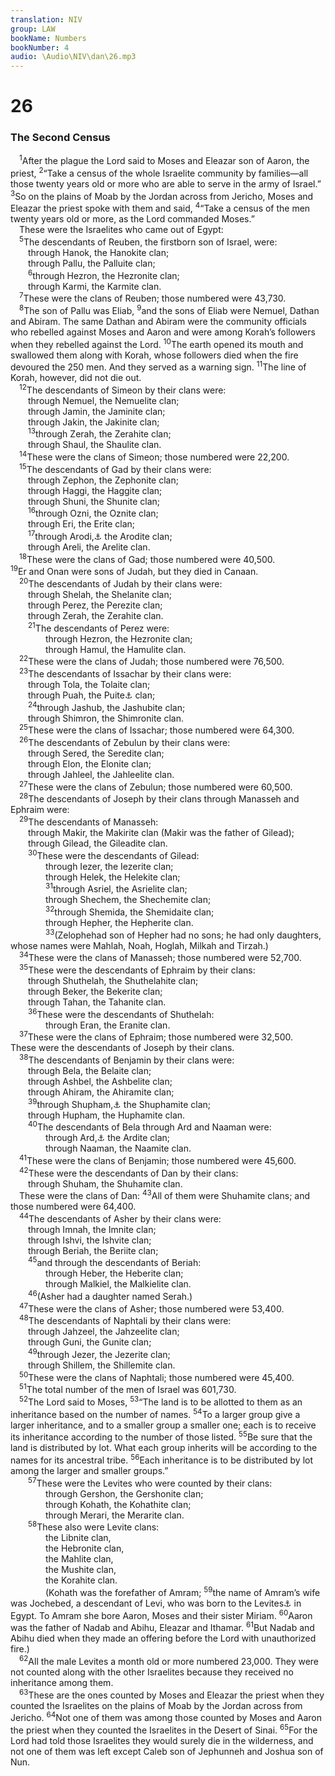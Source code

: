 ```yaml
---
translation: NIV
group: LAW
bookName: Numbers 
bookNumber: 4
audio: \Audio\NIV\dan\26.mp3
---
```


<div class="title"><h1>26</h1><h3>The Second Census </h3></div>
<span class="verse dan_26_1"> <sup>1</sup>After the plague the Lord said to Moses and Eleazar son of Aaron, the priest, </span>
<span class="verse dan_26_2"><sup>2</sup>“Take a census of the whole Israelite community by families—all those twenty years old or more who are able to serve in the army of Israel.” </span>
<span class="verse dan_26_3"><sup>3</sup>So on the plains of Moab by the Jordan across from Jericho, Moses and Eleazar the priest spoke with them and said, </span>
<span class="verse dan_26_4"><sup>4</sup>“Take a census of the men twenty years old or more, as the Lord commanded Moses.” <br/> These were the Israelites who came out of Egypt: <br/></span>
<span class="verse dan_26_5"> <sup>5</sup>The descendants of Reuben, the firstborn son of Israel, were: <br/>  through Hanok, the Hanokite clan; <br/>  through Pallu, the Palluite clan; <br/></span>
<span class="verse dan_26_6">  <sup>6</sup>through Hezron, the Hezronite clan; <br/>  through Karmi, the Karmite clan. <br/></span>
<span class="verse dan_26_7"> <sup>7</sup>These were the clans of Reuben; those numbered were 43,730. <br/></span>
<span class="verse dan_26_8"> <sup>8</sup>The son of Pallu was Eliab, </span>
<span class="verse dan_26_9"><sup>9</sup>and the sons of Eliab were Nemuel, Dathan and Abiram. The same Dathan and Abiram were the community officials who rebelled against Moses and Aaron and were among Korah’s followers when they rebelled against the Lord. </span>
<span class="verse dan_26_10"><sup>10</sup>The earth opened its mouth and swallowed them along with Korah, whose followers died when the fire devoured the 250 men. And they served as a warning sign. </span>
<span class="verse dan_26_11"><sup>11</sup>The line of Korah, however, did not die out. <br/></span>
<span class="verse dan_26_12"> <sup>12</sup>The descendants of Simeon by their clans were: <br/>  through Nemuel, the Nemuelite clan; <br/>  through Jamin, the Jaminite clan; <br/>  through Jakin, the Jakinite clan; <br/></span>
<span class="verse dan_26_13">  <sup>13</sup>through Zerah, the Zerahite clan; <br/>  through Shaul, the Shaulite clan. <br/></span>
<span class="verse dan_26_14"> <sup>14</sup>These were the clans of Simeon; those numbered were 22,200. <br/></span>
<span class="verse dan_26_15"> <sup>15</sup>The descendants of Gad by their clans were: <br/>  through Zephon, the Zephonite clan; <br/>  through Haggi, the Haggite clan; <br/>  through Shuni, the Shunite clan; <br/></span>
<span class="verse dan_26_16">  <sup>16</sup>through Ozni, the Oznite clan; <br/>  through Eri, the Erite clan; <br/></span>
<span class="verse dan_26_17">  <sup>17</sup>through Arodi,<a data-toggle="tooltip" data-placement="bottom" title="Samaritan Pentateuch and Syriac (see also Gen. 46:16); Masoretic Text Arod">⚓</a> the Arodite clan; <br/>  through Areli, the Arelite clan. <br/></span>
<span class="verse dan_26_18"> <sup>18</sup>These were the clans of Gad; those numbered were 40,500. <br/></span>
<span class="verse dan_26_19"><sup>19</sup>Er and Onan were sons of Judah, but they died in Canaan. <br/></span>
<span class="verse dan_26_20"> <sup>20</sup>The descendants of Judah by their clans were: <br/>  through Shelah, the Shelanite clan; <br/>  through Perez, the Perezite clan; <br/>  through Zerah, the Zerahite clan. <br/></span>
<span class="verse dan_26_21">  <sup>21</sup>The descendants of Perez were: <br/>    through Hezron, the Hezronite clan; <br/>    through Hamul, the Hamulite clan. <br/></span>
<span class="verse dan_26_22"> <sup>22</sup>These were the clans of Judah; those numbered were 76,500. <br/></span>
<span class="verse dan_26_23"> <sup>23</sup>The descendants of Issachar by their clans were: <br/>  through Tola, the Tolaite clan; <br/>  through Puah, the Puite<a data-toggle="tooltip" data-placement="bottom" title="Samaritan Pentateuch, Septuagint, Vulgate and Syriac (see also 1 Chron. 7:1); Masoretic Text through Puvah, the Punite">⚓</a> clan; <br/></span>
<span class="verse dan_26_24">  <sup>24</sup>through Jashub, the Jashubite clan; <br/>  through Shimron, the Shimronite clan. <br/></span>
<span class="verse dan_26_25"> <sup>25</sup>These were the clans of Issachar; those numbered were 64,300. <br/></span>
<span class="verse dan_26_26"> <sup>26</sup>The descendants of Zebulun by their clans were: <br/>  through Sered, the Seredite clan; <br/>  through Elon, the Elonite clan; <br/>  through Jahleel, the Jahleelite clan. <br/></span>
<span class="verse dan_26_27"> <sup>27</sup>These were the clans of Zebulun; those numbered were 60,500. <br/></span>
<span class="verse dan_26_28"> <sup>28</sup>The descendants of Joseph by their clans through Manasseh and Ephraim were: <br/></span>
<span class="verse dan_26_29"> <sup>29</sup>The descendants of Manasseh: <br/>  through Makir, the Makirite clan (Makir was the father of Gilead); <br/>  through Gilead, the Gileadite clan. <br/></span>
<span class="verse dan_26_30">  <sup>30</sup>These were the descendants of Gilead: <br/>    through Iezer, the Iezerite clan; <br/>    through Helek, the Helekite clan; <br/></span>
<span class="verse dan_26_31">    <sup>31</sup>through Asriel, the Asrielite clan; <br/>    through Shechem, the Shechemite clan; <br/></span>
<span class="verse dan_26_32">    <sup>32</sup>through Shemida, the Shemidaite clan; <br/>    through Hepher, the Hepherite clan. <br/></span>
<span class="verse dan_26_33">    <sup>33</sup>(Zelophehad son of Hepher had no sons; he had only daughters, whose names were Mahlah, Noah, Hoglah, Milkah and Tirzah.) <br/></span>
<span class="verse dan_26_34"> <sup>34</sup>These were the clans of Manasseh; those numbered were 52,700. <br/></span>
<span class="verse dan_26_35"> <sup>35</sup>These were the descendants of Ephraim by their clans: <br/>  through Shuthelah, the Shuthelahite clan; <br/>  through Beker, the Bekerite clan; <br/>  through Tahan, the Tahanite clan. <br/></span>
<span class="verse dan_26_36">  <sup>36</sup>These were the descendants of Shuthelah: <br/>    through Eran, the Eranite clan. <br/></span>
<span class="verse dan_26_37"> <sup>37</sup>These were the clans of Ephraim; those numbered were 32,500. <br/>These were the descendants of Joseph by their clans. <br/></span>
<span class="verse dan_26_38"> <sup>38</sup>The descendants of Benjamin by their clans were: <br/>  through Bela, the Belaite clan; <br/>  through Ashbel, the Ashbelite clan; <br/>  through Ahiram, the Ahiramite clan; <br/></span>
<span class="verse dan_26_39">  <sup>39</sup>through Shupham,<a data-toggle="tooltip" data-placement="bottom" title="A few manuscripts of the Masoretic Text, Samaritan Pentateuch, Vulgate and Syriac (see also Septuagint); most manuscripts of the Masoretic Text Shephupham">⚓</a> the Shuphamite clan; <br/>  through Hupham, the Huphamite clan. <br/></span>
<span class="verse dan_26_40">  <sup>40</sup>The descendants of Bela through Ard and Naaman were: <br/>    through Ard,<a data-toggle="tooltip" data-placement="bottom" title="Samaritan Pentateuch and Vulgate (see also Septuagint); Masoretic Text does not have through Ard .">⚓</a> the Ardite clan; <br/>    through Naaman, the Naamite clan. <br/></span>
<span class="verse dan_26_41"> <sup>41</sup>These were the clans of Benjamin; those numbered were 45,600. <br/></span>
<span class="verse dan_26_42"> <sup>42</sup>These were the descendants of Dan by their clans: <br/>  through Shuham, the Shuhamite clan. <br/> These were the clans of Dan: </span>
<span class="verse dan_26_43"><sup>43</sup>All of them were Shuhamite clans; and those numbered were 64,400. <br/></span>
<span class="verse dan_26_44"> <sup>44</sup>The descendants of Asher by their clans were: <br/>  through Imnah, the Imnite clan; <br/>  through Ishvi, the Ishvite clan; <br/>  through Beriah, the Beriite clan; <br/></span>
<span class="verse dan_26_45">  <sup>45</sup>and through the descendants of Beriah: <br/>    through Heber, the Heberite clan; <br/>    through Malkiel, the Malkielite clan. <br/></span>
<span class="verse dan_26_46">  <sup>46</sup>(Asher had a daughter named Serah.) <br/></span>
<span class="verse dan_26_47"> <sup>47</sup>These were the clans of Asher; those numbered were 53,400. <br/></span>
<span class="verse dan_26_48"> <sup>48</sup>The descendants of Naphtali by their clans were: <br/>  through Jahzeel, the Jahzeelite clan; <br/>  through Guni, the Gunite clan; <br/></span>
<span class="verse dan_26_49">  <sup>49</sup>through Jezer, the Jezerite clan; <br/>  through Shillem, the Shillemite clan. <br/></span>
<span class="verse dan_26_50"> <sup>50</sup>These were the clans of Naphtali; those numbered were 45,400. <br/></span>
<span class="verse dan_26_51"> <sup>51</sup>The total number of the men of Israel was 601,730. <br/></span>
<span class="verse dan_26_52"> <sup>52</sup>The Lord said to Moses, </span>
<span class="verse dan_26_53"><sup>53</sup>“The land is to be allotted to them as an inheritance based on the number of names. </span>
<span class="verse dan_26_54"><sup>54</sup>To a larger group give a larger inheritance, and to a smaller group a smaller one; each is to receive its inheritance according to the number of those listed. </span>
<span class="verse dan_26_55"><sup>55</sup>Be sure that the land is distributed by lot. What each group inherits will be according to the names for its ancestral tribe. </span>
<span class="verse dan_26_56"><sup>56</sup>Each inheritance is to be distributed by lot among the larger and smaller groups.” <br/></span>
<span class="verse dan_26_57">  <sup>57</sup>These were the Levites who were counted by their clans: <br/>    through Gershon, the Gershonite clan; <br/>    through Kohath, the Kohathite clan; <br/>    through Merari, the Merarite clan. <br/></span>
<span class="verse dan_26_58">  <sup>58</sup>These also were Levite clans: <br/>    the Libnite clan, <br/>    the Hebronite clan, <br/>    the Mahlite clan, <br/>    the Mushite clan, <br/>    the Korahite clan. <br/>    (Kohath was the forefather of Amram; </span>
<span class="verse dan_26_59"><sup>59</sup>the name of Amram’s wife was Jochebed, a descendant of Levi, who was born to the Levites<a data-toggle="tooltip" data-placement="bottom" title="Or Jochebed, a daughter of Levi, who was born to Levi">⚓</a> in Egypt. To Amram she bore Aaron, Moses and their sister Miriam. </span>
<span class="verse dan_26_60"><sup>60</sup>Aaron was the father of Nadab and Abihu, Eleazar and Ithamar. </span>
<span class="verse dan_26_61"><sup>61</sup>But Nadab and Abihu died when they made an offering before the Lord with unauthorized fire.) <br/></span>
<span class="verse dan_26_62"> <sup>62</sup>All the male Levites a month old or more numbered 23,000. They were not counted along with the other Israelites because they received no inheritance among them. <br/></span>
<span class="verse dan_26_63"> <sup>63</sup>These are the ones counted by Moses and Eleazar the priest when they counted the Israelites on the plains of Moab by the Jordan across from Jericho. </span>
<span class="verse dan_26_64"><sup>64</sup>Not one of them was among those counted by Moses and Aaron the priest when they counted the Israelites in the Desert of Sinai. </span>
<span class="verse dan_26_65"><sup>65</sup>For the Lord had told those Israelites they would surely die in the wilderness, and not one of them was left except Caleb son of Jephunneh and Joshua son of Nun. <br/></span>
